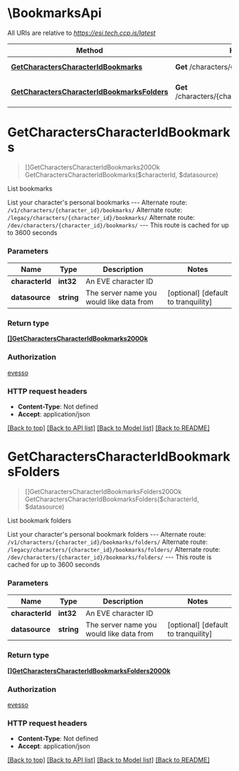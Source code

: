 # \BookmarksApi

All URIs are relative to *https://esi.tech.ccp.is/latest*

Method | HTTP request | Description
------------- | ------------- | -------------
[**GetCharactersCharacterIdBookmarks**](BookmarksApi.md#GetCharactersCharacterIdBookmarks) | **Get** /characters/{character_id}/bookmarks/ | List bookmarks
[**GetCharactersCharacterIdBookmarksFolders**](BookmarksApi.md#GetCharactersCharacterIdBookmarksFolders) | **Get** /characters/{character_id}/bookmarks/folders/ | List bookmark folders


# **GetCharactersCharacterIdBookmarks**
> []GetCharactersCharacterIdBookmarks200Ok GetCharactersCharacterIdBookmarks($characterId, $datasource)

List bookmarks

List your character's personal bookmarks  ---  Alternate route: `/v1/characters/{character_id}/bookmarks/`  Alternate route: `/legacy/characters/{character_id}/bookmarks/`  Alternate route: `/dev/characters/{character_id}/bookmarks/`   ---  This route is cached for up to 3600 seconds


### Parameters

Name | Type | Description  | Notes
------------- | ------------- | ------------- | -------------
 **characterId** | **int32**| An EVE character ID | 
 **datasource** | **string**| The server name you would like data from | [optional] [default to tranquility]

### Return type

[**[]GetCharactersCharacterIdBookmarks200Ok**](get_characters_character_id_bookmarks_200_ok.md)

### Authorization

[evesso](../README.md#evesso)

### HTTP request headers

 - **Content-Type**: Not defined
 - **Accept**: application/json

[[Back to top]](#) [[Back to API list]](../README.md#documentation-for-api-endpoints) [[Back to Model list]](../README.md#documentation-for-models) [[Back to README]](../README.md)

# **GetCharactersCharacterIdBookmarksFolders**
> []GetCharactersCharacterIdBookmarksFolders200Ok GetCharactersCharacterIdBookmarksFolders($characterId, $datasource)

List bookmark folders

List your character's personal bookmark folders  ---  Alternate route: `/v1/characters/{character_id}/bookmarks/folders/`  Alternate route: `/legacy/characters/{character_id}/bookmarks/folders/`  Alternate route: `/dev/characters/{character_id}/bookmarks/folders/`   ---  This route is cached for up to 3600 seconds


### Parameters

Name | Type | Description  | Notes
------------- | ------------- | ------------- | -------------
 **characterId** | **int32**| An EVE character ID | 
 **datasource** | **string**| The server name you would like data from | [optional] [default to tranquility]

### Return type

[**[]GetCharactersCharacterIdBookmarksFolders200Ok**](get_characters_character_id_bookmarks_folders_200_ok.md)

### Authorization

[evesso](../README.md#evesso)

### HTTP request headers

 - **Content-Type**: Not defined
 - **Accept**: application/json

[[Back to top]](#) [[Back to API list]](../README.md#documentation-for-api-endpoints) [[Back to Model list]](../README.md#documentation-for-models) [[Back to README]](../README.md)

